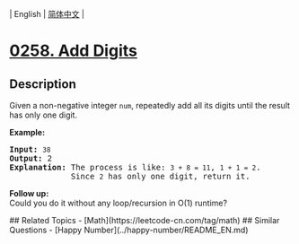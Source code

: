 
| English | [简体中文](README.md) |
# [0258. Add Digits](https://leetcode-cn.com/problems/add-digits/)
## Description
<p>Given a non-negative integer <code>num</code>, repeatedly add all its digits until the result has only one digit.</p>

<p><strong>Example:</strong></p>

<pre>
<strong>Input:</strong> <code>38</code>
<strong>Output:</strong> 2 
<strong>Explanation: </strong>The process is like: <code>3 + 8 = 11</code>, <code>1 + 1 = 2</code>. 
&nbsp;            Since <code>2</code> has only one digit, return it.
</pre>

<p><b>Follow up:</b><br />
Could you do it without any loop/recursion in O(1) runtime?</p>
## Related Topics
- [Math](https://leetcode-cn.com/tag/math)
## Similar Questions
- [Happy Number](../happy-number/README_EN.md)
